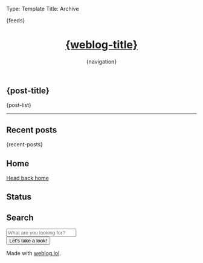 Type: Template
Title: Archive

<!DOCTYPE html>
<html lang="en">
<head>
<title>{weblog-title} {separator} {post-title}</title>
<meta charset="utf-8">
<meta name="viewport" content="width=device-width, initial-scale=1">
<meta name="theme-color" content="#bd93f9" />
{feeds}
<style>
    @import url('https://static.omg.lol/type/font-honey.css');
    @import url('https://static.omg.lol/type/font-lato-regular.css');
    @import url('https://static.omg.lol/type/font-lato-bold.css');
    @import url('https://static.omg.lol/type/font-lato-italic.css');
    @import url('https://static.omg.lol/type/font-md-io.css');
    @import url('https://static.omg.lol/type/fontawesome-free/css/all.css');
    @import url('https://utils.coryd.dev/blog.css');
</style>
<link rel="apple-touch-icon" sizes="76x76" href="https://utils.coryd.dev/apple-touch-icon.png" />
<link rel="icon" type="image/png" sizes="32x32" href="https://utils.coryd.dev/favicon-32x32.png" />
<link rel="icon" type="image/png" sizes="16x16" href="https://utils.coryd.dev/favicon-16x16.png" />
<script defer data-domain="cory.weblog.lol" src="https://utils.coryd.dev/script.67532e4133a4t4551aza.js"></script>
</head>
<body>
<header>
    <h1 class="weblog-title"><a href="/">{weblog-title}</a></h1>
    {navigation}
</header>
<main>
    <article>
        <h1><i class="fa-solid fa-archive"></i> {post-title}</h1>
        {post-list}
    </article>
    <hr />
    <div class="weblog-info">
        <div class="container background-cyan">
            <h2><i class="fa-solid fa-clock"></i> Recent posts</h2>
            {recent-posts}
        </div>
        <div class="container background-purple">
            <h2><i class="fa-solid fa-house"></i> Home</h2>
            <p><a href="/">Head back home</a></p>
        </div>
        <div class="container background-orange">
            <h2><i class="fa-solid fa-note-sticky"></i> Status</h2>
            <script src="https://status.lol/cory.js?time&link&pretty&no-emoji"></script>
        </div>
        <div class="container background-pink">
            <h2><i class="fa-solid fa-fw fa-magnifying-glass"></i> Search</h2>
            <form class="weblog-search" action="?" method="get">
                <input placeholder="What are you looking for?" type="text" name="search">
                <div class="weblog-search--submit-wrap">
                    <button type="submit">Let's take a look!</button>
                </div>
            </form>
        </div>
    </div>
</main>

<footer>
    <p>Made with <a href="https://weblog.lol">weblog.lol</a>.</p>
</footer>

</body>
</html>
